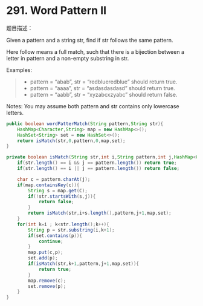 # 291. Word Pattern II

题目描述：

Given a pattern and a string str, find if str follows the same pattern.

Here follow means a full match, such that there is a bijection between a letter in pattern and a non-empty substring in str.

Examples:

> - pattern = “abab”, str = “redblueredblue” should return true.
> - pattern = “aaaa”, str = “asdasdasdasd” should return true.
> - pattern = “aabb”, str = “xyzabcxzyabc” should return false. 

Notes: You may assume both pattern and str contains only lowercase letters.

```java
public boolean wordPatterMatch(String pattern,String str){
    HashMap<Character,String> map = new HashMap<>();
    HashSet<String> set = new HashSet<>();
    return isMatch(str,0,pattern,0,map,set);
}

private boolean isMatch(String str,int i,String pattern,int j,HashMap<Character,String> map,HashSet<String> set){
    if(str.length() == i && j == pattern.length()) return true;
    if(str.length() == i || j == pattern.length()) return false;

    char c = pattern.charAt(j);
    if(map.containsKey(c)){
        String s = map.get(C);
        if(!str.startsWith(s,j)){
            return false;
        }
        return isMatch(str,i+s.length(),pattern,j+1,map,set);
    }
    for(int k=i ; k<str.length();k++){
        String p = str.substring(i,k+1);
        if(set.contains(p)){
            continue;
        }
        map.put(c,p);
        set.add(p);
        if(isMatch(str,k+1,pattern,j+1,map,set)){
            return true;
        }
        map.remove(c);
        set.remove(p);
    }
}
```

